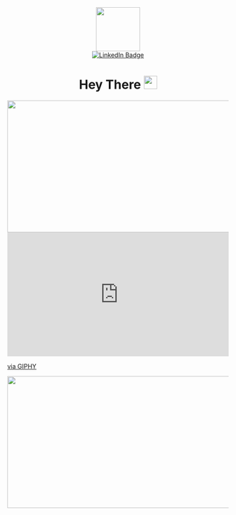 <div id="header" align="center">
  <img src="https://media.giphy.com/media/M9gbBd9nbDrOTu1Mqx/giphy.gif" width="100"/>
</div>

<div id="badges" align="center"> 
  <a href="https://www.linkedin.com/in/tushar-panchal23/">
    <img src="https://img.shields.io/badge/LinkedIn-blue?style=for-the-badge&logo=linkedin&logoColor=white" alt="LinkedIn Badge"/>
  </a>
</div>

<div id="badges" align="right">
  <img src="https://komarev.com/ghpvc/?username=tushar-ops23&style=flat-square&color=green" alt=""/>
</div>

<h1 align="center">
  Hey There 
  <img src="https://media.giphy.com/media/hvRJCLFzcasrR4ia7z/giphy.gif" width="30px"/>
</h1>
<div align="center">
  <img src="" width="600" height="300"/>
</div>

<div style="width:100%;height:0;padding-bottom:56%;position:relative;"><iframe src="https://giphy.com/embed/0NVPQZG9zMiqKiuBTo" width="100%" height="100%" style="position:absolute" frameBorder="0" class="giphy-embed" allowFullScreen></iframe></div><p><a href="">via GIPHY</a></p>


<div align="center">
  <img src="https://giphy.com/embed/0NVPQZG9zMiqKiuBTo/giphy.gif" width="600" height="300"/>
</div>
<!---
Tushar-ops23/Tushar-ops23 is a ✨ special ✨ repository because its `README.md` (this file) appears on your GitHub profile.
You can click the Preview link to take a look at your changes.
--->
